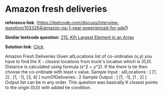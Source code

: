 # Amazon fresh deliveries
**reference link**: (https://leetcode.com/discuss/interview-question/1033264/amazon-oa-1-year-experienced-for-sde1)

**Similar leetcode question**: 
[215. Kth Largest Element in an Array](https://leetcode.com/problems/kth-largest-element-in-an-array/)

**Solution link**: [Click](/AlgorithmProblems/215.Kth%20Largest%20Element%20in%20an%20Array/215.Kth-Largest-Element-in-an-Array.py)

Amazon Fresh Deliveries
Given allLocations list of co-ordinates (x,y) you have to find the X - closest locations from truck's location which is (0,0). Distance is calculated using formula (x^2 + y^2).
If the there is tie then choose the co-ordinate with least x value.
Sample Input :
allLocations : [ [1, 2] , [1, -1], [3, 4] ]
numOfDeliveries : 2
Sample Output :
[ [1, -1], [1 , 2] ]
Output list can be in any order.
This question was basically K closest points to the origin (0,0) with added tie condition.